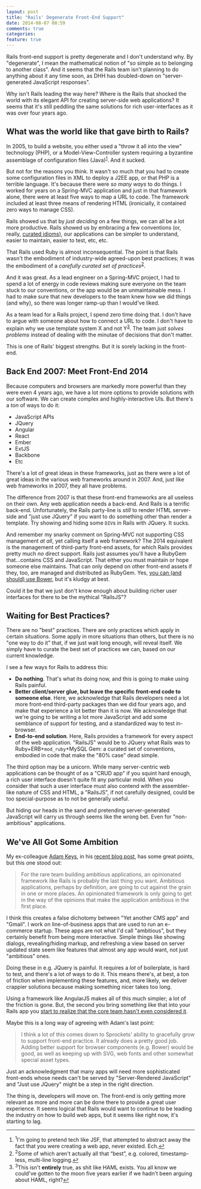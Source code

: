 ```yaml
---
layout: post
title: "Rails' Degenerate Front-End Support"
date: 2014-08-07 08:59
comments: true
categories: 
feature: true
---
```


Rails front-end support is pretty degenerate and I don't understand why.  By "degenerate", I mean the mathematical notion of
"so simple as to belonging to another class".  And it seems that the Rails team isn't planning to do anything about
it any time soon, as DHH has doubled-down on "server-generated JavaScript responses".

Why isn't Rails leading the way here?  Where is the Rails that shocked the world with its elegant API for creating server-side
web applications?  It seems that it's still peddling the same solutions for rich user-interfaces as it was over four years ago.

<!-- more -->

## What was the world like that gave birth to Rails?

In 2005, to build a website, you either used a "throw it all into the view" technology (PHP), or a Model-View-Controller system
requiring a byzantine assemblage of configuration files (Java)<a name="back-1"></a><sup><a href="#1">1</a></sup>.
And it sucked.

But not for the reasons you think.  It wasn't so much that you had to create some configuration files in XML to
deploy a J2EE app, or that PHP is a terrible language.  It's because there were *so many ways* to do things.  I worked for years
on a Spring-MVC application and just in that framework alone, there were at least five ways to map a URL to code.  The framework
included at least three means of rendering HTML (ironicially, it contained zero ways to manage CSS).

Rails showed us that by *just deciding* on a few things, we can all be a lot more productive.  Rails showed us by
embracing a few conventions (or, really, [curated idioms](http://gilesbowkett.blogspot.com/2013/02/the-lie-of-convention-over-configuration.html)), our applications can be simpler to understand, easier to maintain, easier to test, etc, etc.

That Rails used Ruby is almost inconsequential.  The point is that Rails wasn't the embodiment of industry-wide agreed-upon best
practices; it was the embodiment of a _carefully curated set of practices_<a name="back-2"></a><sup><a href="#2">2</a></sup>.

And it was great.  As a lead engineer on a Spring-MVC project, I had to spend a lot of energy in code reviews making sure
everyone on the team stuck to our conventions, or the app would be an unmaintainable mess.  I had to make sure that new developers to the team knew how we did things (and why), so there was longer ramp-up than I would've liked.

As a team lead for a Rails project, I spend zero time doing that.  I don't have to argue with someone about how to connect a URL
to code.  I don't have to explain why we use template system X and not Y<a name="back-3"></a><sup><a href="#3">3</a></sup>.  The team just _solves problems_ instead of dealing
with the minutae of decisions that don't matter.

This is one of Rails' biggest strengths.  But it is sorely lacking in the front-end.

## Back End 2007: Meet Front-End 2014

Because computers and browsers are markedly more powerful than they were even 4 years ago, we have a lot more options to provide
solutions with our software.  We can create complex and highly-interactive UIs.  But there's a *ton* of ways to do it:

* JavaScript APIs
* JQuery
* Angular
* React
* Ember
* ExtJS
* Backbone
* Etc

There's a lot of great ideas in these frameworks, just as there were a lot of great ideas in the various web frameworks around in
2007.  And, just like web frameworks in 2007, they all have problems.

The difference from 2007 is that these front-end frameworks are all useless on their own.  Any web application needs a back-end.
And Rails is a terrific back-end.  Unfortunately, the Rails party-line is *still* to render HTML server-side and "just use
JQuery" if you want to do something other than render a template.  Try showing and hiding some `DIV`s in Rails with JQuery.  It
sucks.

And remember my snarky comment on Spring-MVC not supporting CSS management *at all*, yet calling itself a web framework?
The 2014 equivalent is the management of third-party front-end assets, for which Rails provides pretty much _no_ direct support.
Rails just assumes you'll have a
RubyGem that…contains CSS and JavaScript.  That either you must maintain or hope someone else maintains.  That can only depend on
other front-end assets if they, too, are managed and distributed as RubyGem.  Yes, [you can (and should) use Bower](http://growingdevs.com/stop-using-rubygems-and-start-using-bower.html), but it's kludgy at best.

Could it be that we just don't know enough about building richer user interfaces for there to be the mythical "RailsJS"?

## Waiting for Best Practices?

There are no "best" practices.  There are only practices which apply in certain situations.  Some apply in more situations than
others, but there is no "one way to do it" that, if we just wait long enough, will reveal itself.  We simply have to curate the
best set of practices we can, based on our current knowledge.

I see a few ways for Rails to address this:

* **Do nothing**.  That's what its doing now, and this is going to make using Rails painful.
* **Better client/server glue, but leave the specific front-end code to someone else**.  Here, we acknowledge that
Rails developers need a lot more front-end third-party packages than we did four years ago, and make that experience a lot better
than it is now.  We acknowledge that we're going to be writing a lot more JavaScript and add some semblance of support for
testing, and a standardized way to test in-browser.
* **End-to-end solution**.  Here, Rails provides a framework for every aspect of the web application.  "RailsJS" would be to
JQuery what Rails was to Ruby+ERB+`mod_ruby`+MySQL Gem: a curated set of conventions, embodied in code that make the "80% case"
dead simple.

The third option may be a unicorn.  While many server-centric web applications can be thought of as a "CRUD app" if you squint
hard enough, a rich user
interface doesn't quite fit any particular mold.  When you consider that such a user interface must also contend with the
assembler-like nature of CSS and HTML, a "RailsJS", if not carefully designed, could be too special-purpose as to not be
generally useful.

But hiding our heads in the sand and pretending server-generated JavaScript will carry us through seems like the wrong bet.  Even
for "non-ambitious" applications.

## We've All Got Some Ambition

My ex-colleague [Adam Keys](https://twitter.com/therealadam), in his [recent blog post](http://therealadam.com/2014/08/06/how-rails-fits-into-the-front-end/), has some great points, but this one stood out:

> For the rare team building ambitious applications, an opinionated framework like Rails is probably the last thing you want. Ambitious applications, perhaps by definition, are going to cut against the grain in one or more places. An opinionated framework is only going to get in the way of the opinions that make the application ambitious in the first place.

I think this creates a false dichotomy between "Yet another CMS app" and "Gmail".  I work on line-of-business apps that are used
to run an e-commerce startup.  These apps are not what I'd call "ambitious", but they certainly benefit from being more
interactive.  Simple things like showing dialogs, revealing/hiding markup, and refreshing a view based on server updated state
seem like features that almost any app would want, not just "ambitious" ones.

Doing these in e.g. JQuery is painful.  It requires a *lot* of boilerplate, is hard to test, and there's a lot of ways to do it.
This means there's, at best, a ton of friction when implementing these features, and, more likely, we deliver crappier solutions
because making something nicer takes too long.

Using a framework like AngularJS makes all of this much simpler; a lot of the friction is gone.  But, the second you bring something like that into your Rails app you 
[start to realize that the core team hasn't even considered it](http://angular-rails.com/bootstrap.html#front-end-dependency-management-with-bower).

Maybe this is a long way of agreeing with Adam's last point:

> I think a lot of this comes down to Sprockets' ability to gracefully grow to support front-end practice. It already does a pretty good job. Adding better support for browser components (e.g. Bower) would be good, as well as keeping up with SVG, web fonts and other somewhat special asset types.

Just an acknowledgment that many apps will need more sophisticated front-ends whose needs can't be served by "Server-Rendered
JavaScript" and "Just use JQuery" might be a step in the right direction.

The thing is, developers will move on.  The front-end is only getting more relevant as more and more can be done there to provide
a great user experience.  It seems logical that Rails would want to continue to be leading the industry on how to build web apps,
  but it seems like right now, it's starting to lag.



----

<footer class='footnotes'>
<ol>
<li>
<a name='1'></a>
<sup>1</sup>I'm going to pretend tech like JSF, that attempted to abstract away the fact that you were creating a web app, never existed.  Ech.<a href='#back-1'>↩</a>
</li>
<li>
<a name='2'></a>
<sup>2</sup>Some of which aren't actually all that “best”, e.g. colored, timestamp-less, multi-line logging.<a href='#back-1'>↩</a>
</li>
<li>
<a name='3'></a>
<sup>3</sup>This isn't <strong>entirely</strong> true, as shit like HAML exists.  You all know we could've gotten to the moon five years earlier if we hadn't been arguing about HAML, right?<a href='#back-1'>↩</a>
</li>
</ol></footer>
